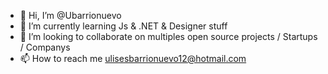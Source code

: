 - 👋 Hi, I’m @Ubarrionuevo
- 🌱 I’m currently learning Js & .NET & Designer stuff
- 💞️ I’m looking to collaborate on multiples open source projects / Startups / Companys
- 📫 How to reach me ulisesbarrionuevo12@hotmail.com

<!---
Ubarrionuevo/Ubarrionuevo is a ✨ special ✨ repository because its `README.md` (this file) appears on your GitHub profile.
You can click the Preview link to take a look at your changes.
--->
